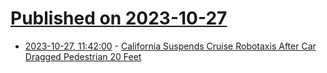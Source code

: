 # [Published on 2023-10-27](index.md)

* [2023-10-27, 11:42:00](https://soylentnews.org/article.pl?sid=23/10/27/0024227&from=rss) - [California Suspends Cruise Robotaxis After Car Dragged Pedestrian 20 Feet](https://soylentnews.org/article.pl?sid=23/10/27/0024227&from=rss)
